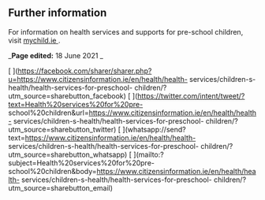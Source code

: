 ##  Further information

For information on health services and supports for pre-school children, visit
[ mychild.ie ](https://www2.hse.ie/my-child/) .

_**Page edited:** 18 June 2021 _

[
](https://facebook.com/sharer/sharer.php?u=https://www.citizensinformation.ie/en/health/health-
services/children-s-health/health-services-for-preschool-
children/?utm_source=sharebutton_facebook) [
](https://twitter.com/intent/tweet/?text=Health%20services%20for%20pre-
school%20children&url=https://www.citizensinformation.ie/en/health/health-
services/children-s-health/health-services-for-preschool-
children/?utm_source=sharebutton_twitter) [
](whatsapp://send?text=https://www.citizensinformation.ie/en/health/health-
services/children-s-health/health-services-for-preschool-
children/?utm_source=sharebutton_whatsapp) [
](mailto:?subject=Health%20services%20for%20pre-
school%20children&body=https://www.citizensinformation.ie/en/health/health-
services/children-s-health/health-services-for-preschool-
children/?utm_source=sharebutton_email) [ ](javascript:void\(0\))
